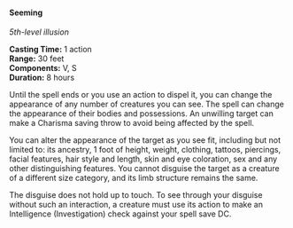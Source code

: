#### Seeming
<!-- TODO Check and tag this spell-->
<!-- markdownlint-disable-next-line no-emphasis-as-heading -->
_5th-level illusion_

**Casting Time:** 1 action \
**Range:** 30 feet \
**Components:** V, S \
**Duration:** 8 hours

Until the spell ends or you use an action to dispel it, you can change the appearance of any number of creatures you can see.
The spell can change the appearance of their bodies and possessions.
An unwilling target can make a Charisma saving throw to avoid being affected by the spell.

You can alter the appearance of the target as you see fit, including but not limited to: its ancestry, 1 foot of height, weight, clothing, tattoos, piercings, facial features, hair style and length, skin and eye coloration, sex and any other distinguishing features.
You cannot disguise the target as a creature of a different size category, and its limb structure remains the same.

The disguise does not hold up to touch. To see through your disguise without such an interaction, a creature must use its action to make an Intelligence (Investigation) check against your spell save DC.
